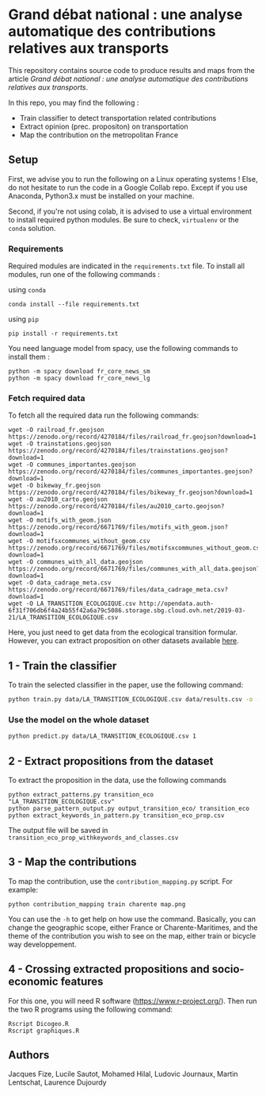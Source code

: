 # Grand débat national : une analyse automatique des contributions relatives aux transports

This repository contains source code to produce results and maps from the article 
_Grand débat national : une analyse automatique des contributions relatives aux transports_.

In this repo, you may find the following :
 
 * Train classifier to detect transportation related contributions
 * Extract opinion (prec. propositon) on transportation
 * Map the contribution on the metropolitan France

## Setup

First, we advise you to run the following on a Linux operating systems ! Else,
do not hesitate to run the code in a Google Collab repo. Except if you use Anaconda,
Python3.x must be installed on your machine.

Second, if you're not using colab, it is advised to use a virtual environment
to install required python modules. Be sure to check, `virtualenv` or the `conda` solution.

### Requirements

Required modules are indicated in the `requirements.txt` file. To install all
modules, run one of the following commands : 

using `conda`

    conda install --file requirements.txt

using `pip`

    pip install -r requirements.txt

You need language model from spacy, use the following commands to install them :

    python -m spacy download fr_core_news_sm
    python -m spacy download fr_core_news_lg

### Fetch required data

To fetch all the required data run the following commands:

    wget -O railroad_fr.geojson https://zenodo.org/record/4270184/files/railroad_fr.geojson?download=1
    wget -O trainstations.geojson https://zenodo.org/record/4270184/files/trainstations.geojson?download=1
    wget -O communes_importantes.geojson https://zenodo.org/record/4270184/files/communes_importantes.geojson?download=1
    wget -O bikeway_fr.geojson https://zenodo.org/record/4270184/files/bikeway_fr.geojson?download=1
    wget -O au2010_carto.geojson https://zenodo.org/record/4270184/files/au2010_carto.geojson?download=1
    wget -O motifs_with_geom.json https://zenodo.org/record/6671769/files/motifs_with_geom.json?download=1
    wget -O motifsxcommunes_without_geom.csv https://zenodo.org/record/6671769/files/motifsxcommunes_without_geom.csv?download=1
    wget -O communes_with_all_data.geojson https://zenodo.org/record/6671769/files/communes_with_all_data.geojson?download=1
    wget -O data_cadrage_meta.csv https://zenodo.org/record/6671769/files/data_cadrage_meta.csv?download=1
    wget -O LA_TRANSITION_ECOLOGIQUE.csv http://opendata.auth-6f31f706db6f4a24b55f42a6a79c5086.storage.sbg.cloud.ovh.net/2019-03-21/LA_TRANSITION_ECOLOGIQUE.csv

Here, you just need to get data from the ecological transition formular. However, you can extract proposition on other datasets available [here](https://granddebat.fr/pages/donnees-ouvertes).


## 1 - Train the classifier


To train the selected classifier in the paper, use the following command:
```bash
python train.py data/LA_TRANSITION_ECOLOGIQUE.csv data/results.csv -o -s
```

### Use the model on the whole dataset

```bash
python predict.py data/LA_TRANSITION_ECOLOGIQUE.csv 1 
```


## 2 - Extract propositions from the dataset

To extract the proposition in the data, use the following commands

```shell
python extract_patterns.py transition_eco "LA_TRANSITION_ECOLOGIQUE.csv"
python parse_pattern_output.py output_transition_eco/ transition_eco
python extract_keywords_in_pattern.py transition_eco_prop.csv
```

The output file will be saved in `transition_eco_prop_withkeywords_and_classes.csv`


## 3 - Map the contributions

To map the contribution, use the `contribution_mapping.py` script. For example:

    python contribution_mapping train charente map.png

You can use the `-h` to get help on how use the command. Basically, you can change the
geographic scope, either France or Charente-Maritimes, and the theme of the contribution
you wish to see on the map, either train or bicycle way developpement.

##  4 - Crossing extracted propositions and socio-economic features

For this one, you will need R software (https://www.r-project.org/). Then run the two R programs using the following command:

    Rscript Dicogeo.R
    Rscript graphiques.R

## Authors

Jacques Fize, Lucile Sautot, Mohamed Hilal, Ludovic Journaux, Martin Lentschat, Laurence Dujourdy
